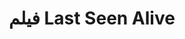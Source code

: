 ---
title: فيلم Last Seen Alive
description: ينطلق ويل سبان في رحلة لإيصال زوجته ليزا إلى منزل والديها بعد اتفاقهما على الطلاق، وحينما تختفي بشكل مفاجئ في محطة الوقود، ينطلق الزوج والذي يصبح المشتبه به الرئيسي ووالديها في رحلة البحث عنها.
img: 11.jpg
quality: BluRay - 1080p
youtube: https://www.youtube.com/watch?v=S-0I7bf6z44
year: 2022
time: 95
Producers: الولايات المتحدة الأمريكية
imdb:
  rating: 5.6
  Votes: 10,419
  link: https://www.imdb.com/title/tt10242388/
tags: [غموض , أكشن , تشويق وإثارة  ]
categories: أفلام أجنبى
sections: Movies
---